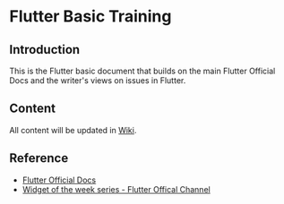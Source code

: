 # Flutter Basic Training

## Introduction
This is the Flutter basic document that builds on the main Flutter Official Docs and the writer's views on issues in Flutter.

## Content
All content will be updated in [Wiki](https://github.com/truyenz/flutter-starter/wiki/Introduction).

## Reference
- [Flutter Official Docs](https://flutter.dev/docs)
- [Widget of the week series - Flutter Offical Channel](https://www.youtube.com/watch?v=b_sQ9bMltGU&list=PLjxrf2q8roU23XGwz3Km7sQZFTdB996iG)
